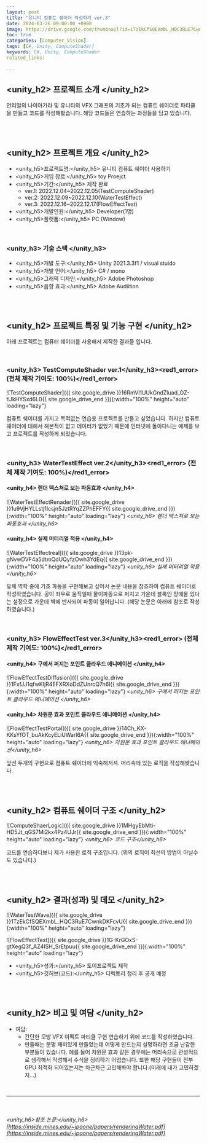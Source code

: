 ```yaml
---
layout: post
title: "유니티 컴퓨트 쉐이더 작성하기 ver.3"
date: 2024-03-26 09:00:00 +0900
image: https://drive.google.com/thumbnail?id=1TzEkCfSQEXmbL_HQC3RuE7CwnkDKFcvU
toc: true
categories: [Computer_Vision] 
tags: [C#, Unity, ComputeShader]
keywords: C#, Unity, ComputeShader
related_links:

---
```


## <unity_h2> 프로젝트 소개 </unity_h2>

언리얼의 나이아가라 및 유니티의 VFX 그래프의 기초가 되는 컴퓨트 쉐이더로 파티클을 만들고 코드를 작성해봤습니다. 해당 코드들은 연습하는 과정들을 담고 있습니다.


<br>
<br>

## <unity_h2> 프로젝트 개요 </unity_h2>

- <span><unity_h5>프로젝트명:</unity_h5> 유니티 컴퓨트 쉐이더 사용하기</span>
- <span><unity_h5>게임 장르:</unity_h5> toy Proejct</span>
- <span><unity_h5>기간:</unity_h5> 제작 완료</span>
    - ver.1: 2022.12.04~2022.12.05(TestComputeShader) 
    - ver.2: 2022.12.09~2022.12.10(WaterTestEffect)
    - ver.3: 2022.12.16~2022.12.17(FlowEffectTest)
- <span><unity_h5>개발인원:</unity_h5> Developer(1명)</span>
- <span><unity_h5>플랫폼:</unity_h5> PC (Window)</span>

<br>

### <unity_h3> 기술 스택 </unity_h3>

- <span><unity_h5>개발 도구:</unity_h5> Unity 2021.3.3f1 / visual stuido </span>
- <span><unity_h5>개발 언어:</unity_h5> C# / mono </span>
- <span><unity_h5>그래픽 디자인:</unity_h5> Adobe Photoshop </span>
- <span><unity_h5>음향 효과:</unity_h5> Adobe Audiition </span>

<br>
<br>

## <unity_h2> 프로젝트 특징 및 기능 구현 </unity_h2>

아래 프로젝트는 컴퓨터 쉐이더를 사용해서 제작한 결과물 입니다.

<br>

### <unity_h3> TestComputeShader ver.1</unity_h3><red1_error> (전체 제작 기여도: 100%)</red1_error>

![TestComputeShader]({{ site.google_drive }}16RmVl1UUkGndZluad_OZ-tUkHYSxd6L0{{ site.google_drive_end }}){:width="100%" height="auto" loading="lazy"}

컴퓨트 쉐이더를 가지고 목적없는 연습용 프로젝트를 만들고 싶었습니다. 하지만 컴퓨트 쉐이더에 대해서 해본적이 없고 데이터가 없었기 때문에 인터넷에 돌아다니는 예제를 보고 프로젝트를 작성하게 되었습니다.


<br>

### <unity_h3> WaterTestEffect ver.2</unity_h3><red1_error> (전체 제작 기여도: 100%)</red1_error>

#### <unity_h4> 렌더 텍스쳐로 보는 파동효과 </unity_h4>

![WaterTestEffectRenader]({{ site.google_drive }}1u9VjHYLLstj1Icsjn5JztRYqZZPhEFFY{{ site.google_drive_end }}){:width="100%" height="auto" loading="lazy"}
*<unity_h6> 렌더 텍스쳐로 보는 파동효과 </unity_h6>*

#### <unity_h4> 실제 머터리얼 적용 </unity_h4>

![WaterTestEffectreal]({{ site.google_drive }}13pk-gNvwDVF4a5dtmQdUQyfzOwh3YdEq{{ site.google_drive_end }}){:width="100%" height="auto" loading="lazy"}
*<unity_h6> 실제 머터리얼 적용 </unity_h6>*


유체 역학 중에 기초 파동을 구현해보고 싶어서 논문 내용을 참조하여 컴퓨트 쉐이더로 작성하였습니다. 공이 좌우로 움직일때 물이파동으로 퍼지고 가운데 블록인 장애물 있다는 설정으로 가운데 벽에 반사되어 파동이 일어납니다. (해당 논문은 아래에 참조로 작성하였습니다.)

<br>

### <unity_h3> FlowEffectTest ver.3</unity_h3><red1_error> (전체 제작 기여도: 100%)</red1_error>

#### <unity_h4> 구에서 퍼지는 포인트 클라우드 애니메이션 </unity_h4>

![FlowEffectTestDiffusion]({{ site.google_drive }}1FxfJJ1qfwKIjR4EFXRXoDdZUnrcQ7n6l{{ site.google_drive_end }}){:width="100%" height="auto" loading="lazy"}
*<unity_h6> 구에서 퍼지는 포인트 클라우드 애니메이션 </unity_h6>*

#### <unity_h4> 차원문 효과 포인트 클라우드 애니메이션 </unity_h4>

![FlowEffectTestPortal]({{ site.google_drive }}14Ch_KX-KKsYfOT_buAkKcyELiUWarl6A{{ site.google_drive_end }}){:width="100%" height="auto" loading="lazy"}
*<unity_h6> 차원문 효과 포인트 클라우드 애니메이션</unity_h6>*

앞선 두개의 구현으로 컴퓨트 쉐이더에 익숙해저셔. 머리속에 있는 로직을 작성해봣습니다.


<br>
<br>

## <unity_h2> 컴퓨트 쉐이더 구조 </unity_h2>

![ComputeShaerLogic]({{ site.google_drive }}1MHgyEbMti-HD5Jt_qGS7Mi2kx4Pz4UJr{{ site.google_drive_end }}){:width="100%" height="auto" loading="lazy"}
*<unity_h6> 코드 구조</unity_h6>*

코드를 연습하다보니 제가 사용한 로직 구조입니다. (위의 로직이 최선의 방법이 아닐수도 있습니다.)

<br>
<br>

## <unity_h2> 결과(성과) 및 데모 </unity_h2>

![WaterTestWave]({{ site.google_drive }}1TzEkCfSQEXmbL_HQC3RuE7CwnkDKFcvU{{ site.google_drive_end }}){:width="100%" height="auto" loading="lazy"}

![FlowEffectTest]({{ site.google_drive }}1G-KrGOxS-gtXegQ3f_AZ4ISH_SrEtpuu{{ site.google_drive_end }}){:width="100%" height="auto" loading="lazy"}

- <span><unity_h5>성과:</unity_h5> 토이프로젝트 제작 </span>
- <span><unity_h5>깃허브(코드):</unity_h5> 디렉토리 정리 후 공개 예정</span>

<br>
<br>

## <unity_h2> 비고 및 여담 </unity_h2>

- 여담:
    - 간단한 모방 VFX 이펙트 파티클 구현 연습하기 위에 코드를 작성하였습니다.
    - 만들때는 분명 재미있게 만들었는데 어떻게 만드는지 설명하라면 조금 난감한 부분들이 있습니다. 예를 들어 차원문 효과 같은 경우에는 머리속으로 관성적으로 생각해서 작성해서 수식을 정리하기 어렵습니다. 또한 해당 구현들이 전부 GPU 최적화 되어있는지는 차근차근 고민해봐야 합니다.(미래에 내가 고민하겠지...)


<br>

---

<br>

###### <unity_h6>참조 논문:</unity_h6> [https://inside.mines.edu/~jpaone/papers/renderingWater.pdf](https://inside.mines.edu/~jpaone/papers/renderingWater.pdf)